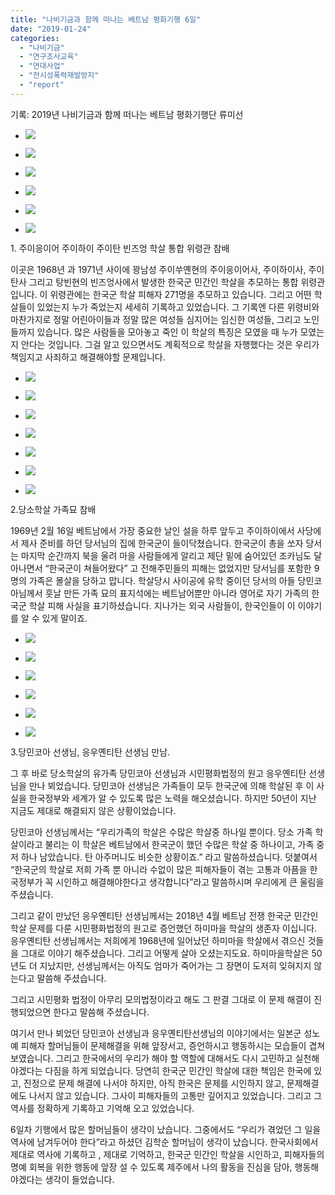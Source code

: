 ```yaml
---
title: "나비기금과 함께 떠나는 베트남 평화기행 6일"
date: "2019-01-24"
categories: 
  - "나비기금"
  - "연구조사교육"
  - "연대사업"
  - "전시성폭력재발방지"
  - "report"
---
```


기록: 2019년 나비기금과 함께 떠나는 베트남 평화기행단 류미선

- ![](https://r2.womenandwar.net/2019/01/DSC03342-1024x683.jpg)
    
- ![](https://r2.womenandwar.net/2019/01/DSC03345-1024x683.jpg)
    
- ![](https://r2.womenandwar.net/2019/01/DSC03382-1024x683.jpg)
    
- ![](https://r2.womenandwar.net/2019/01/DSC03367-1-1024x683.jpg)
    
- ![](https://r2.womenandwar.net/2019/01/DSC03365-1024x683.jpg)
    
- ![](https://r2.womenandwar.net/2019/01/DSC03374-1024x683.jpg)
    

1\. 주이응이어 주이하이 주이탄 빈즈엉 학살 통합 위령관 참배

이곳은 1968년 과 1971년 사이에 꽝남성 주이쑤옌현의 주이응이어사, 주이하이사, 주이탄사 그리고 탕빈현의 빈즈엉사에서 발생한 한국군 민간인 학살을 추모하는 통합 위령관입니다. 이 위령관에는 한국군 학살 피해자 271명을 추모하고 있습니다. 그리고 어떤 학살들이 있었는지 누가 죽었는지 세세히 기록하고 있었습니다. 그 기록엔 다른 위령비와 마찬가지로 정말 어린아이들과 정말 많은 여성들 심지어는 임신한 여성들, 그리고 노인들까지 있습니다. 많은 사람들을 모아놓고 죽인 이 학살의 특징은 모였을 때 누가 모였는지 안다는 것입니다. 그걸 알고 있으면서도 계획적으로 학살을 자행했다는 것은 우리가 책임지고 사죄하고 해결해야할 문제입니다.

- ![](https://r2.womenandwar.net/2019/01/DSC03385-1024x683.jpg)
    
- ![](https://r2.womenandwar.net/2019/01/DSC03388-1024x683.jpg)
    
- ![](https://r2.womenandwar.net/2019/01/DSC03405-1024x683.jpg)
    
- ![](https://r2.womenandwar.net/2019/01/DSC03406-1024x683.jpg)
    
- ![](https://r2.womenandwar.net/2019/01/DSC03407-1024x683.jpg)
    
- ![](https://r2.womenandwar.net/2019/01/20190122_112323-1024x768.jpg)
    
- ![](https://r2.womenandwar.net/2019/01/DSC03410-1024x683.jpg)
    

2.당소학살 가족묘 참배

1969년 2월 16일 베트남에서 가장 중요한 날인 설을 하루 앞두고 주이하이에서 사당에서 제사 준비를 하던 당서님의 집에 한국군이 들이닥쳤습니다. 한국군이 총을 쏘자 당서는 마지막 순간까지 북을 울려 마을 사람들에게 알리고 제단 밑에 숨어있던 조카님도 달아나면서 “한국군이 쳐들어왔다” 고 전해주민들의 피해는 없었지만 당서님를 포함한 9명의 가족은 몰살을 당하고 맙니다. 학살당시 사이공에 유학 중이던 당서의 아들 당민코아님께서 훗날 만든 가족 묘의 표지석에는 베트남어뿐만 아니라 영어로 자기 가족의 한국군 학살 피해 사실을 표기하셨습니다. 지나가는 외국 사람들이, 한국인들이 이 이야기를 알 수 있게 말이죠.

- ![](https://r2.womenandwar.net/2019/01/DSC03420-1024x683.jpg)
    
- ![](https://r2.womenandwar.net/2019/01/DSC03430-1024x683.jpg)
    
- ![](https://r2.womenandwar.net/2019/01/DSC03632-1024x683.jpg)
    
- ![](https://r2.womenandwar.net/2019/01/DSC03779-1024x683.jpg)
    
- ![](https://r2.womenandwar.net/2019/01/DSC03691-1024x683.jpg)
    
- ![](https://r2.womenandwar.net/2019/01/20190122_164534-1024x768.jpg)
    

3.당민코아 선생님, 응우옌티탄 선생님 만남.

그 후 바로 당소학살의 유가족 당민코아 선생님과 시민평화법정의 원고 응우옌티탄 선생님을 만나 뵈었습니다. 당민코아 선생님은 가족들이 모두 한국군에 의해 학살된 후 이 사실을 한국정부와 세계가 알 수 있도록 많은 노력을 해오셨습니다. 하지만 50년이 지난 지금도 제대로 해결되지 않은 상황이었습니다.

당민코아 선생님께서는 “우리가족의 학살은 수많은 학살중 하나일 뿐이다. 당소 가족 학살이라고 불리는 이 학살은 베트남에서 한국군이 했던 수많은 학살 중 하나이고, 가족 중 저 하나 남았습니다. 탄 아주머니도 비슷한 상황이죠.” 라고 말씀하셨습니다. 덧붙여서 “한국군의 학살로 저희 가족 뿐 아니라 수없이 많은 피해자들이 겪는 고통과 아픔을 한국정부가 꼭 시인하고 해결해야한다고 생각합니다”라고 말씀하시며 우리에게 큰 울림을 주셨습니다.

그리고 같이 만났던 응우옌티탄 선생님께서는 2018년 4월 베트남 전쟁 한국군 민간인 학살 문제를 다룬 시민평화법정의 원고로 증언했던 하미마을 학살의 생존자 이십니다. 응우옌티탄 선생님께서는 저희에게 1968년에 일어났던 하미마을 학살에서 겪으신 것들을 그대로 이야기 해주셨습니다. 그리고 어떻게 살아 오셨는지도요. 하미마을학살은 50년도 더 지났지만, 선생님께서는 아직도 엄마가 죽어가는 그 장면이 도저히 잊혀지지 않는다고 말씀해 주셨습니다.

그리고 시민평화 법정이 아무리 모의법정이라고 해도 그 판결 그대로 이 문제 해결이 진행되었으면 한다고 말씀해 주셨습니다.

여기서 만나 뵈었던 당민코아 선생님과 응우옌티탄선생님의 이야기에서는 일본군 성노예 피해자 할머님들이 문제해결을 위해 앞장서고, 증언하시고 행동하시는 모습들이 겹쳐 보였습니다. 그리고 한국에서의 우리가 해야 할 역할에 대해서도 다시 고민하고 실천해야겠다는 다짐을 하게 되었습니다. 당연히 한국군 민간인 학살에 대한 책임은 한국에 있고, 진정으로 문제 해결에 나서야 하지만, 아직 한국은 문제를 시인하지 않고, 문제해결에도 나서지 않고 있습니다. 그사이 피해자들의 고통만 깊어지고 있었습니다. 그리고 그 역사를 정확하게 기록하고 기억해 오고 있었습니다.

6일차 기행에서 많은 할머님들이 생각이 났습니다. 그중에서도 “우리가 겪었던 그 일을 역사에 남겨두어야 한다”라고 하셨던 김학순 할머님이 생각이 났습니다. 한국사회에서 제대로 역사에 기록하고 , 제대로 기억하고, 한국군 민간인 학살을 시인하고, 피해자들의 명예 회복을 위한 행동에 앞장 설 수 있도록 제주에서 나의 활동을 진심을 담아, 행동해야겠다는 생각이 들었습니다.
